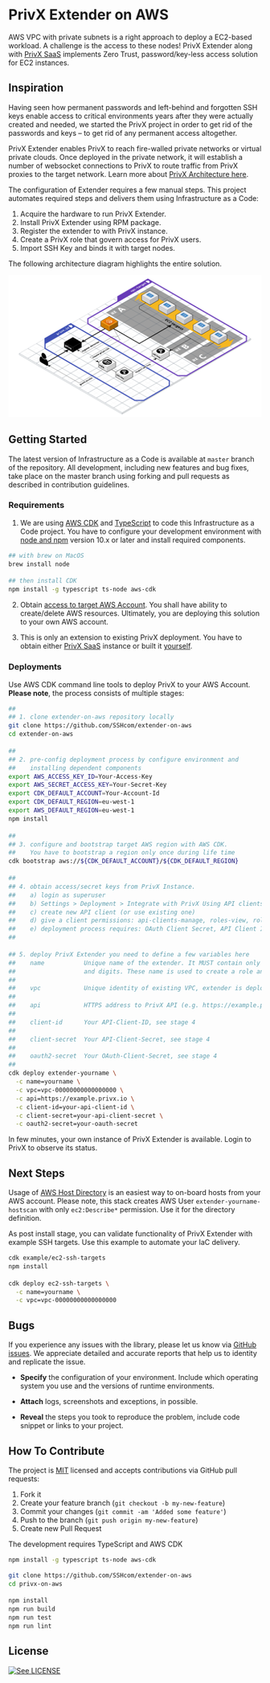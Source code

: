 # PrivX Extender on AWS

AWS VPC with private subnets is a right approach to deploy a EC2-based workload. A challenge is the access to these nodes!
PrivX Extender along with [PrivX SaaS](https://privx.io) implements Zero Trust, password/key-less access solution for EC2 instances. 


## Inspiration

Having seen how permanent passwords and left-behind and forgotten SSH keys enable access to critical environments years after they were actually created and needed, we started the PrivX project in order to get rid of the passwords and keys – to get rid of any permanent access altogether.

PrivX Extender enables PrivX to reach fire-walled private networks or virtual private clouds. Once deployed in the private network, it will establish a number of websocket connections to PrivX to route traffic from PrivX proxies to the target network. Learn more about [PrivX Architecture here](https://help.ssh.com/support/solutions/articles/36000205951-privx-architecture).

The configuration of Extender requires a few manual steps. This project automates required steps and delivers them using Infrastructure as a Code:

1. Acquire the hardware to run PrivX Extender.
2. Install PrivX Extender using RPM package.
3. Register the extender to with PrivX instance.
4. Create a PrivX role that govern access for PrivX users.
5. Import SSH Key and binds it with target nodes. 

The following architecture diagram highlights the entire solution.

![PrivX Extender and Its Environment](doc/arch.svg "PrivX Extender and Its Environment")


## Getting Started

The latest version of Infrastructure as a Code is available at `master` branch of the repository. All development, including new features and bug fixes, take place on the master branch using forking and pull requests as described in contribution guidelines.


### Requirements

1. We are using [AWS CDK](https://github.com/aws/aws-cdk) and [TypeScript](https://github.com/microsoft/typescript) to code this Infrastructure as a Code project. You have to configure your development environment with [node and npm](https://nodejs.org/en/download/) version 10.x or later and install required components.

```bash
## with brew on MacOS
brew install node

## then install CDK
npm install -g typescript ts-node aws-cdk
```

2. Obtain [access to target AWS Account](https://docs.aws.amazon.com/cli/latest/userguide/cli-chap-configure.html). You shall have ability to create/delete AWS resources. Ultimately, you are deploying this solution to your own AWS account.

3. This is only an extension to existing PrivX deployment. You have to obtain either [PrivX SaaS](https://privx.io) instance or built it [yourself](https://github.com/SSHcom/privx-on-aws).


### Deployments

Use AWS CDK command line tools to deploy PrivX to your AWS Account. **Please note**, the process consists of multiple stages:

```bash
##
## 1. clone extender-on-aws repository locally
git clone https://github.com/SSHcom/extender-on-aws
cd extender-on-aws

##
## 2. pre-config deployment process by configure environment and
##    installing dependent components  
export AWS_ACCESS_KEY_ID=Your-Access-Key
export AWS_SECRET_ACCESS_KEY=Your-Secret-Key
export CDK_DEFAULT_ACCOUNT=Your-Account-Id
export CDK_DEFAULT_REGION=eu-west-1
export AWS_DEFAULT_REGION=eu-west-1
npm install

##
## 3. configure and bootstrap target AWS region with AWS CDK.
##    You have to bootstrap a region only once during life time
cdk bootstrap aws://${CDK_DEFAULT_ACCOUNT}/${CDK_DEFAULT_REGION}

##
## 4. obtain access/secret keys from PrivX Instance.
##    a) login as superuser
##    b) Settings > Deployment > Integrate with PrivX Using API clients
##    c) create new API client (or use existing one)
##    d) give a client permissions: api-clients-manage, roles-view, roles-manage
##    e) deployment process requires: OAuth Client Secret, API Client ID and API Client Secret 
##

## 5. deploy PrivX Extender you need to define a few variables here
##    name           Unique name of the extender. It MUST contain only latin letters 
##                   and digits. These name is used to create a role and name ssh key pair.
##
##    vpc            Unique identity of existing VPC, extender is deployed to this VPC.
##
##    api            HTTPS address to PrivX API (e.g. https://example.privx.io)
##
##    client-id      Your API-Client-ID, see stage 4
##
##    client-secret  Your API-Client-Secret, see stage 4
##
##    oauth2-secret  Your OAuth-Client-Secret, see stage 4
##
cdk deploy extender-yourname \
  -c name=yourname \
  -c vpc=vpc-00000000000000000 \
  -c api=https://example.privx.io \
  -c client-id=your-api-client-id \
  -c client-secret=your-api-client-secret \
  -c oauth2-secret=your-oauth-secret
```

In few minutes, your own instance of PrivX Extender is available. Login to PrivX to observe its status.

## Next Steps

Usage of [AWS Host Directory](https://help.ssh.com/support/solutions/articles/36000194728-getting-started-with-privx#privx-gettingstarted-hostdirectories) is an easiest way to on-board hosts from your AWS account. Please note, this stack creates AWS User `extender-yourname-hostscan` with only `ec2:Describe*` permission. Use it for the directory definition. 

As post install stage, you can validate functionality of PrivX Extender with example SSH targets. Use this example to automate your IaC delivery.

```bash
cdk example/ec2-ssh-targets
npm install

cdk deploy ec2-ssh-targets \
  -c name=yourname \
  -c vpc=vpc-00000000000000000
```

## Bugs

If you experience any issues with the library, please let us know via [GitHub issues](https://github.com/SSHcom/extender-on-aws/issues). We appreciate detailed and accurate reports that help us to identity and replicate the issue.

* **Specify** the configuration of your environment. Include which operating system you use and the versions of runtime environments.

* **Attach** logs, screenshots and exceptions, in possible.

* **Reveal** the steps you took to reproduce the problem, include code snippet or links to your project.


## How To Contribute

The project is [MIT](LICENSE) licensed and accepts contributions via GitHub pull requests:

1. Fork it
2. Create your feature branch (`git checkout -b my-new-feature`)
3. Commit your changes (`git commit -am 'Added some feature'`)
4. Push to the branch (`git push origin my-new-feature`)
5. Create new Pull Request

The development requires TypeScript and AWS CDK

```bash
npm install -g typescript ts-node aws-cdk
```

```bash
git clone https://github.com/SSHcom/extender-on-aws
cd privx-on-aws

npm install
npm run build
npm run test
npm run lint
```

## License

[![See LICENSE](https://img.shields.io/github/license/SSHcom/extender-on-aws.svg?style=for-the-badge)](LICENSE)
